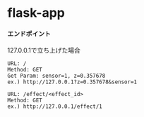 # flask-app

#### エンドポイント
127.0.0.1で立ち上げた場合
```
URL: /
Method: GET
Get Param: sensor=1, z=0.357678
ex.) http://127.0.0.1?z=0.357678&sensor=1
```
```
URL: /effect/<effect_id>
Method: GET
ex.) http://127.0.0.1/effect/1
```
